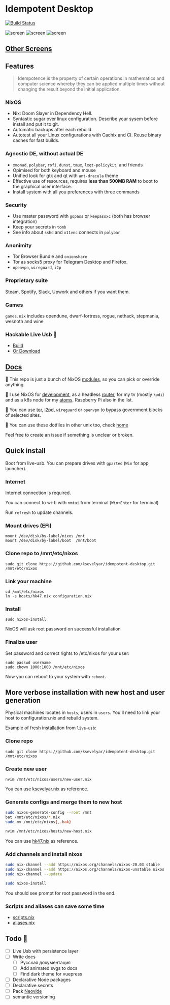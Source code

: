 # Idempotent Desktop

[![Build Status](https://travis-ci.org/ksevelyar/idempotent-desktop.svg?branch=master)](https://travis-ci.org/ksevelyar/idempotent-desktop)

![screen](https://i.imgur.com/fWKORz4.png)
![screen](https://i.imgur.com/fhAtYZY.png)
![screen](https://i.imgur.com/8WruLfd.png)

## [Other Screens](https://idempotent-desktop.netlify.app/screenshots.html)

## Features

> Idempotence is the property of certain operations in mathematics and computer science whereby they can be applied multiple times without changing the result beyond the initial application.

### NixOS

- Nix: Doom Slayer in Dependency Hell.
- Syntastic sugar over linux configuration. Describe your sysem before install and put it to git.
- Automatic backups after each rebuild.
- Autotest all your Linux configurations with Cachix and CI. Reuse binary caches for fast builds.

### Agnostic DE, without actual DE

- `xmonad`, `polybar`, `rofi`, `dunst`, `tmux`, `lxqt-policykit`, and friends
- Opimised for both keyboard and mouse
- Unified look for gtk and qt with `ant-dracula` theme
- Effective use of resources, requires **less than 500MB RAM** to boot to the graphical user interface.
- Install system with all you preferences with three commands

### Security

- Use master password with `gopass` or `keepassxc` (both has browser integration)
- Keep your secrets in `tomb`
- See info about `sshd` and `x11vnc` connects in `polybar`

### Anonimity

- Tor Browser Bundle and `onionshare`
- Tor as socks5 proxy for Telegram Desktop and Firefox.
- `openvpn`, `wireguard`, `i2p`

### Proprietary suite

Steam, Spotify, Slack, Upwork and others if you want them.

### Games

`games.nix` includes opendune, dwarf-fortress, rogue, nethack, stepmania, wesnoth and wine

### Hackable Live Usb 💾

- [Build](https://idempotent-desktop.netlify.app/live-usb.html)
- [Or Download](https://drive.google.com/file/d/1XBa1LUK32A_DbMBge44co_AFfg44Ngqo/view?usp=sharing)

## [Docs](https://idempotent-desktop.netlify.app/)

🍕 This repo is just a bunch of NixOS [modules](https://github.com/ksevelyar/idempotent-desktop/tree/master/modules), so you can pick or override anything.

🍕 I use NixOS for [development](https://idempotent-desktop.netlify.app/vim.html), as a headless [router](https://github.com/ksevelyar/idempotent-desktop/blob/master/modules/net/router.nix), for my tv (mostly `kodi`) and as a k8s node for my [atoms](https://ark.intel.com/content/www/us/en/ark/products/59682/intel-atom-processor-d2500-1m-cache-1-86-ghz.html). Raspberry Pi also in the list.

🍕 You can use [tor](https://idempotent-desktop.netlify.app/anonymity.html#use-tor-as-a-socks5-proxy), [i2pd](https://idempotent-desktop.netlify.app/anonymity.html#i2p), `wireguard` or `openvpn` to bypass government blocks of selected sites.

🍕 You can use these dotfiles in other unix too, check [home](https://github.com/ksevelyar/idempotent-desktop/tree/master/home)

Feel free to create an issue if something is unclear or broken.

## Quick install

Boot from live-usb. You can prepare drives with `gparted` (`Win` for app launcher).

### Internet

Internet connection is required.

You can connect to wi-fi with `nmtui` from terminal (`Win+Enter` for terminal)

Run `refresh` to update channels.

### Mount drives (EFI)

```fish
mount /dev/disk/by-label/nixos /mnt
mount /dev/disk/by-label/boot  /mnt/boot

```

### Clone repo to /mnt/etc/nixos

```fish
sudo git clone https://github.com/ksevelyar/idempotent-desktop.git /mnt/etc/nixos
```

### Link your machine

```fish
cd /mnt/etc/nixos
ln -s hosts/hk47.nix configuration.nix
```

### Install

```fish
sudo nixos-install
```

NixOS will ask root password on successful installation

### Finalize user

Set password and correct rights to /etc/nixos for your user:

```fish
sudo passwd username
sudo chown 1000:1000 /mnt/etc/nixos
```

Now you can reboot to your system with `reboot`.

## More verbose installation with new host and user generation

Physical machines locates in `hosts`; users in `users`. You'll need to link your host to configuration.nix and rebuild system.

Example of fresh installation from `live-usb`:

### Clone repo

`sudo git clone https://github.com/ksevelyar/idempotent-desktop.git /mnt/etc/nixos`

### Create new user

`nvim /mnt/etc/nixos/users/new-user.nix`

You can use [ksevelyar.nix](https://github.com/ksevelyar/idempotent-desktop/blob/master/users/ksevelyar.nix) as reference.

### Generate configs and merge them to new host

```sh
sudo nixos-generate-config --root /mnt
bat /mnt/etc/nixos/*.nix
sudo mv /mnt/etc/nixos{,.bak}

nvim /mnt/etc/nixos/hosts/new-host.nix

```

You can use [hk47.nix](https://github.com/ksevelyar/idempotent-desktop/blob/master/hosts/hk47.nix) as reference.

### Add channels and install nixos

```sh
sudo nix-channel --add https://nixos.org/channels/nixos-20.03 stable
sudo nix-channel --add https://nixos.org/channels/nixos-unstable nixos
sudo nix-channel --update

sudo nixos-install
```

You should see prompt for root password in the end.

### Scripts and aliases can save some time

- [scripts.nix](https://github.com/ksevelyar/idempotent-desktop/blob/master/modules/sys/scripts.nix)
- [aliases.nix](https://github.com/ksevelyar/idempotent-desktop/blob/master/modules/sys/aliases.nix)

## Todo 🍒

- [ ] Live Usb with persistence layer
- [ ] Write docs
  - [ ] Русская документация
  - [ ] Add animated svgs to docs
  - [ ] Find dark theme for vuepress
- [ ] Declarative Node packages
- [ ] Declarative secrets
- [ ] Pack [Neovide](https://github.com/Kethku/neovide)
- [ ] semantic versioning
